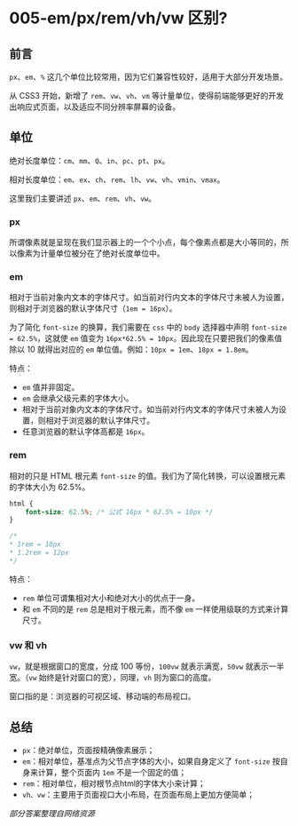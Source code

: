 # 005-em/px/rem/vh/vw 区别?

## 前言

`px`、`em`、`%` 这几个单位比较常用，因为它们兼容性较好，适用于大部分开发场景。

从 CSS3 开始，新增了 `rem`、`vw`、`vh`、`vm` 等计量单位，使得前端能够更好的开发出响应式页面，以及适应不同分辨率屏幕的设备。

## 单位

绝对长度单位：`cm`、`mm`、`Q`、`in`、`pc`、`pt`、`px`。

相对长度单位：`em`、`ex`、`ch`、`rem`、`lh`、`vw`、`vh`、`vmin`、`vmax`。

这里我们主要讲述 `px`、`em`、`rem`、`vh`、`vw`。

### px

所谓像素就是呈现在我们显示器上的一个个小点，每个像素点都是大小等同的，所以像素为计量单位被分在了绝对长度单位中。

### em

相对于当前对象内文本的字体尺寸。如当前对行内文本的字体尺寸未被人为设置，则相对于浏览器的默认字体尺寸（`1em = 16px`）。

为了简化 `font-size` 的换算，我们需要在 `css` 中的 `body` 选择器中声明 `font-size = 62.5%`，这就使 `em` 值变为 `16px*62.5% = 10px`。因此现在只要把我们的像素值除以 10 就得出对应的 `em` 单位值。例如：`10px = 1em`、`18px = 1.8em`。

特点：
- `em` 值并非固定。
- `em` 会继承父级元素的字体大小。
- 相对于当前对象内文本的字体尺寸。如当前对行内文本的字体尺寸未被人为设置，则相对于浏览器的默认字体尺寸。
- 任意浏览器的默认字体高都是 `16px`。

### rem

相对的只是 HTML 根元素 `font-size` 的值。我们为了简化转换，可以设置根元素的字体大小为 62.5%。
```css
html {
    font-size: 62.5%; /* 公式 16px * 62.5% = 10px */
}

/*
* 1rem = 10px
* 1.2rem = 12px
*/
```

特点：
- `rem` 单位可谓集相对大小和绝对大小的优点于一身。
- 和 `em` 不同的是 `rem` 总是相对于根元素，而不像 `em` 一样使用级联的方式来计算尺寸。

### vw 和 vh

`vw`，就是根据窗口的宽度，分成 100 等份，`100vw` 就表示满宽，`50vw` 就表示一半宽。（`vw` 始终是针对窗口的宽），同理，`vh` 则为窗口的高度。

窗口指的是：浏览器的可视区域、移动端的布局视口。

## 总结

- `px`：绝对单位，页面按精确像素展示；
- `em`：相对单位，基准点为父节点字体的大小，如果自身定义了 `font-size` 按自身来计算，整个页面内 `1em` 不是一个固定的值；
- `rem`：相对单位，相对根节点html的字体大小来计算；
- `vh、vw`：主要用于页面视口大小布局，在页面布局上更加方便简单；

*部分答案整理自网络资源*